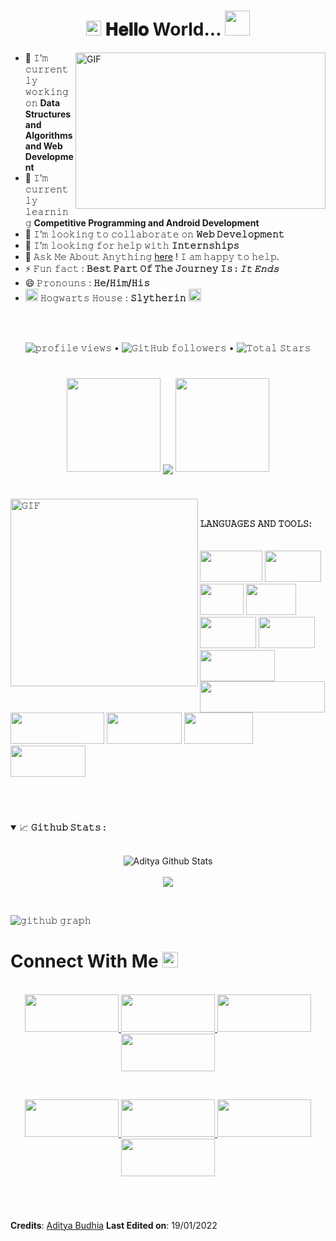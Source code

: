 <h1 align="center">
  <a target="_blank">
    <img src="https://github.com/JayantGoel001/JayantGoel001/blob/master/GIF/Earth.gif" width="24px" style="max-width:100%;">
  </a>
  𝐇𝐞𝐥𝐥𝐨 World...
  <a target="_blank">
    <img src="https://github.com/JayantGoel001/JayantGoel001/blob/master/GIF/Hi.gif" width="40px" />
  </a>
</h1>
<a target="_blank">
  <img align="right" height="250" width="400" alt="GIF" src="https://github.com/JayantGoel001/JayantGoel001/blob/master/GIF/image.gif">
</a>


- 🔭 𝙸’𝚖 𝚌𝚞𝚛𝚛𝚎𝚗𝚝𝚕𝚢 𝚠𝚘𝚛𝚔𝚒𝚗𝚐 𝚘𝚗 **Data Structures and Algorithms and Web Development**
- 🌱 𝙸’𝚖 𝚌𝚞𝚛𝚛𝚎𝚗𝚝𝚕𝚢 𝚕𝚎𝚊𝚛𝚗𝚒𝚗𝚐 **Competitive Programming and Android Development**
- 👯 𝙸’𝚖 𝚕𝚘𝚘𝚔𝚒𝚗𝚐 𝚝𝚘 𝚌𝚘𝚕𝚕𝚊𝚋𝚘𝚛𝚊𝚝𝚎 𝚘𝚗 **𝚆𝚎𝚋 𝙳𝚎𝚟𝚎𝚕𝚘𝚙𝚖𝚎𝚗𝚝**
- 🤔 𝙸’𝚖 𝚕𝚘𝚘𝚔𝚒𝚗𝚐 𝚏𝚘𝚛 𝚑𝚎𝚕𝚙 𝚠𝚒𝚝𝚑 **𝙸𝚗𝚝𝚎𝚛𝚗𝚜𝚑𝚒𝚙𝚜**
- 💬 𝙰𝚜𝚔 𝙼𝚎 𝙰𝚋𝚘𝚞𝚝 𝙰𝚗𝚢𝚝𝚑𝚒𝚗𝚐 [here](https://github.com/WebAditya1/WebAditya1/issues) ! 𝙸 𝚊𝚖 𝚑𝚊𝚙𝚙𝚢 𝚝𝚘 𝚑𝚎𝚕𝚙.
-  ⚡ 𝙵𝚞𝚗 𝚏𝚊𝚌𝚝 : **𝙱𝚎𝚜𝚝 𝙿𝚊𝚛𝚝 𝙾𝚏 𝚃𝚑𝚎 𝙹𝚘𝚞𝚛𝚗𝚎𝚢 𝙸𝚜 : *𝙸𝚝 𝙴𝚗𝚍𝚜***
- 😄 𝙿𝚛𝚘𝚗𝚘𝚞𝚗𝚜 : **𝙷𝚎/𝙷𝚒𝚖/𝙷𝚒𝚜**
- <img src="https://github.com/JayantGoel001/JayantGoel001/blob/master/PNG/house.png" width="20px" height="20px"/>  𝙷𝚘𝚐𝚠𝚊𝚛𝚝𝚜 𝙷𝚘𝚞𝚜𝚎 : **𝚂𝚕𝚢𝚝𝚑𝚎𝚛𝚒𝚗** <img width="20px" height="20px" src="https://github.com/JayantGoel001/JayantGoel001/blob/master/PNG/Slytherin_ClearBG.png">

<br/>
<br/>


<p align="center">
  <img src="https://gpvc.arturio.dev/WebAditya1" alt="𝚙𝚛𝚘𝚏𝚒𝚕𝚎 𝚟𝚒𝚎𝚠𝚜"> •  
  <img alt="𝙶𝚒𝚝𝙷𝚞𝚋 𝚏𝚘𝚕𝚕𝚘𝚠𝚎𝚛𝚜" src="https://img.shields.io/github/followers/WebAditya1?label=Followers&style=social"> •   
  <img src="https://img.shields.io/github/stars/WebAditya1?label=Stars" alt="𝚃𝚘𝚝𝚊𝚕 𝚂𝚝𝚊𝚛𝚜">
</p>

#

<p align="center">
    <img height="150" src="https://github.com/JayantGoel001/JayantGoel001/blob/master/PNG/left.png">
    <img align="center" src="https://github-readme-streak-stats.herokuapp.com/?user=WebAditya1&theme=dark&hide_border=true"/>
    <img height="150" src="https://github.com/JayantGoel001/JayantGoel001/blob/master/PNG/right.png">
</p>

#

<a target="_blank"><img align="left" height="300" width="300" alt="𝙶𝙸𝙵" src="https://github.com/JayantGoel001/JayantGoel001/blob/master/GIF/github.gif"></a>
<br/>

**𝙻𝙰𝙽𝙶𝚄𝙰𝙶𝙴𝚂 𝙰𝙽𝙳 𝚃𝙾𝙾𝙻𝚂:**  
<br/>
<br/>
<img height="50" width="100" src="https://img.shields.io/badge/HTML5-E34F26?style=for-the-badge&logo=html5&logoColor=white"> 
<img height="50" width="90" src="https://img.shields.io/badge/CSS3-1572B6?style=for-the-badge&logo=css3&logoColor=white"> 
<img height="50" width="70" src="https://img.shields.io/badge/C-00599C?style=for-the-badge&logo=c&logoColor=white"> 
<img height="50" width="80" src="https://img.shields.io/badge/C%2B%2B-00599C?style=for-the-badge&logo=c%2B%2B&logoColor=white"> 
<img height="50" width="90" src="https://img.shields.io/badge/Java-ED8B00?style=for-the-badge&logo=java&logoColor=white"> 
<img height="50" width="90" src="https://img.shields.io/badge/PHP-777BB4?style=for-the-badge&logo=php&logoColor=white">  
<img height="50" width="120" src="https://img.shields.io/badge/React-20232A?style=for-the-badge&logo=react&logoColor=61DAFB"> 
<img height="50" width="200" src="https://img.shields.io/badge/Microsoft_Office-D83B01?style=for-the-badge&logo=microsoft-office&logoColor=white">
<img height="50" width="150" src="https://img.shields.io/badge/Bootstrap-563D7C?style=for-the-badge&logo=bootstrap&logoColor=white"> 
<img height="50" width="120" src="https://img.shields.io/badge/MySQL-00000F?style=for-the-badge&logo=mysql&logoColor=white">
<img height="50" width="110" src="https://img.shields.io/badge/Netlify-00C7B7?style=for-the-badge&logo=netlify&logoColor=white">
<img height="50" width="120" src="https://img.shields.io/badge/MongoDB-4EA94B?style=for-the-badge&logo=mongodb&logoColor=white">


<br/>

#

<details open="">
<summary>
  <g-emoji class="g-emoji" alias="chart_with_upwards_trend" fallback-src="https://github.githubassets.com/images/icons/emoji/unicode/1f4c8.png">📈</g-emoji>
  <strong>𝙶𝚒𝚝𝚑𝚞𝚋 𝚂𝚝𝚊𝚝𝚜 : </strong>
</summary>
<br>

<p align="center">
  <img align="center" src="https://github-readme-stats.vercel.app/api?username=WebAditya1&include_all_commits=true&count_private=true&show_icons=true&line_height=20&title_color=7A7ADB&icon_color=2234AE&text_color=D3D3D3&bg_color=0,000000,130F40" alt="Aditya Github Stats">
  <br>
  </br>
  <img align="center" src="https://github-readme-stats.vercel.app/api/top-langs/?username=WebAditya1&text_color=D3D3D3&bg_color=000000&title_color=7A7ADB&langs_count=15&layout=compact&hide_border=true" />
</details>
</p>
<br>

![𝚐𝚒𝚝𝚑𝚞𝚋 𝚐𝚛𝚊𝚙𝚑](https://activity-graph.herokuapp.com/graph?username=WebAditya1&theme=react-dark&hide_border=true&area=true)

<h1>
  Connect With Me
  <a target="_blank">
    <img src="https://github.com/JayantGoel001/JayantGoel001/blob/master/GIF/Handshake.gif" height="25px" style="max-width:100%;">
  </a>
</h1>

<p align="center">
  <br>
  <a href="https://www.linkedin.com/in/aditya-budhia-3390591bb/" target="_blank">
    <img height="60" width="150" src="https://img.shields.io/badge/LinkedIn-0077B5?style=for-the-badge&logo=linkedin&logoColor=white">  
  </a>
  <a href="https://www.facebook.com/aditya.budhia.16" target="_blank">
    <img height="60" width="150" src="https://img.shields.io/badge/Facebook-1877F2?style=for-the-badge&logo=facebook&logoColor=white">  
  </a>
  <a href="https://www.instagram.com/aditya_budhia/" target="_blank">
    <img height="60" width="150" src="https://img.shields.io/badge/Instagram-E4405F?style=for-the-badge&logo=instagram&logoColor=white">  
  </a>
  <a href="https://twitter.com/AdityaBudhia4" target="_blank">
    <img height="60" width="150" src="https://img.shields.io/badge/Twitter-1DA1F2?style=for-the-badge&logo=twitter&logoColor=white">  
  </a>
</p>
<br/>

<p align="center">
  <a href="https://www.hackerrank.com/h201951012?hr_r=1" target="_blank">
    <img height="60" width="150" src="https://img.shields.io/badge/-Hackerrank-2EC866?style=for-the-badge&logo=HackerRank&logoColor=white">
  </a>

  <a href="https://codeforces.com/profile/adityabudhia786" target="_blank">
    <img height="60" width="150" src="https://img.shields.io/badge/Codeforces-445f9d?style=for-the-badge&logo=Codeforces&logoColor=white">
  </a>

  <a href="https://www.codechef.com/users/aditya_budhia" target="_blank">
    <img height="60" width="150" src="https://img.shields.io/badge/Codechef-%23B92B27.svg?&style=for-the-badge&logo=Codechef&logoColor=white">
  </a>

  <a href="https://leetcode.com/aditya_budhia/" target="_blank">
    <img height="60" width="150" src="https://img.shields.io/badge/-LeetCode-FFA116?style=for-the-badge&logo=LeetCode&logoColor=black">
  </a>
</p>

<br/>

#

**Credits**: [Aditya Budhia](https://github.com/WebAditya1)
**Last Edited on**: 19/01/2022
